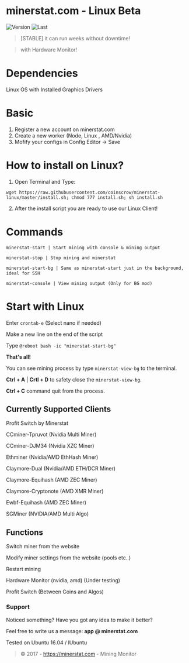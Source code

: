 # minerstat.com - Linux Beta 

![Version](https://img.shields.io/github/release/coinscrow/minerstat-linux.svg)
![Last](https://img.shields.io/github/last-commit/coinscrow/minerstat-linux.svg)

> [STABLE] it can run weeks without downtime!

> with Hardware Monitor!

# Dependencies
Linux OS with Installed Graphics Drivers

# Basic

1) Register a new account on minerstat.com
2) Create a new worker (Node, Linux , AMD/Nvidia)
3) Mofify your configs in Config Editor -> Save

# How to install on Linux?

1) Open Terminal and Type:

```
wget https://raw.githubusercontent.com/coinscrow/minerstat-linux/master/install.sh; chmod 777 install.sh; sh install.sh
```

2) After the install script you are ready to use our Linux Client!


# Commands

```
minerstat-start | Start mining with console & mining output

minerstat-stop | Stop mining and minerstat

minerstat-start-bg | Same as minerstat-start just in the background, ideal for SSH

minerstat-console | View mining output (Only for BG mod)
```

# Start with Linux

Enter `crontab-e` (Select nano if needed)

Make a new line on the end of the script

Type `@reboot bash -ic "minerstat-start-bg"`

**That's all!**

You can see mining process by type `minerstat-view-bg` to the terminal.

**Ctrl + A** | **Crtl + D** to safety close the `minerstat-view-bg`.

**Ctrl + C** command quit from the process.

## Currently Supported Clients
Profit Switch by Minerstat

CCminer-Tpruvot (Nvidia Multi Miner)

CCminer-DJM34 (Nvidia XZC Miner)

Ethminer (Nvidia/AMD EthHash Miner)

Claymore-Dual (Nvidia/AMD ETH/DCR Miner)

Claymore-Equihash (AMD ZEC Miner)

Claymore-Cryptonote (AMD XMR Miner)

Ewbf-Equihash (AMD ZEC Miner)

SGMiner (NVIDIA/AMD Multi Algo)

## Functions
Switch miner from the website

Modify miner settings from the website (pools etc..)

Restart mining

Hardware Monitor (nvidia, amd) (Under testing)

Profit Switch (Between Coins and Algos)

### Support
Noticed something?
Have you got any idea to make it better?

Feel free to write us a message: **app @ minerstat.com**


Tested on Ubuntu 16.04 / lUbuntu 

> © 2017 - https://minerstat.com - Mining Monitor
